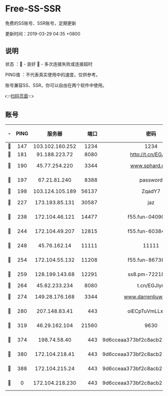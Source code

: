 # Free-SS-SSR

免费的SS账号、SSR账号，定期更新

更新时间：2019-03-29 04:35 +0800

## 说明

状态     ：🙂 - 良好 🙁 - 多次连接失败或连接超时

PING值   ：不代表真实使用中的速度，仅供参考。

账号兼容SS、SSR，你可以自由在两个软件中使用。

👉[扫码页面](https://liesauer.github.io/Free-SS-SSR/)👈

## 账号

|-|PING|服务器|端口|密码|加密方式|区域|
|:----:|:----:|:-----:|-----:|:----:|:----:|:----:|
|🙂|147|103.102.160.252|1234|1234|rc4-md5|JP|
|🙂|181|91.188.223.72|8080|http://t.cn/EGJIyrl|rc4-md5|RU|
|🙂|190|45.77.254.220|3344|www.sphard.com|aes-256-cfb|SG|
|🙂|197|67.21.81.240|8388|password|aes-256-cfb|US|
|🙂|198|103.124.105.189|56137|ZqadY7|chacha20|US|
|🙂|227|173.193.85.131|30587|jaz|aes-256-cfb|US|
|🙂|238|172.104.46.121|14477|f55.fun-04090442|aes-256-cfb|SG|
|🙂|244|172.104.49.207|12815|f55.fun-60384843|aes-256-cfb|SG|
|🙂|248|45.76.162.14|11111|11111|aes-256-cfb|SG|
|🙂|254|172.104.55.132|11208|f55.fun-86738977|aes-256-cfb|SG|
|🙂|259|128.199.143.68|12291|ss8.pm-72218941|aes-256-cfb|SG|
|🙂|264|45.62.233.234|8080|t.cn/EGJIyrl|rc4-md5|CA|
|🙂|274|149.28.176.168|3344|www.darrenliuwei.com|aes-256-cfb|AU|
|🙂|280|207.148.83.41|443|oiECpTuVmLLxk4Ts|aes-256-cfb|AU|
|🙂|319|46.29.162.104|21560|9630|aes-128-ctr|RU|
|🙂|374|198.74.58.40|443|9d6cceaa373bf2c8acb22e60b6a58be6|aes-256-cfb|US|
|🙂|380|172.104.218.41|443|9d6cceaa373bf2c8acb22e60b6a58be6|aes-256-cfb|US|
|🙁|388|172.104.215.24|443|9d6cceaa373bf2c8acb22e60b6a58be6|aes-256-cfb|US|
|🙁|0|172.104.218.230|443|9d6cceaa373bf2c8acb22e60b6a58be6|aes-256-cfb|US|

